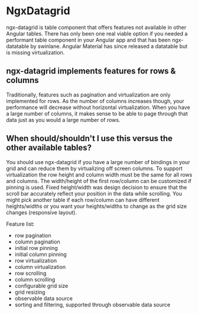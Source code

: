 # NgxDatagrid

ngx-datagrid is table component that offers features not available in other Angular tables. There has only been one real viable option if you needed a performant table component in your Angular app and that has been ngx-datatable by swinlane. Angular Material has since released a datatable but is missing virtualization.

## ngx-datagrid implements features for rows & columns

Traditionally, features such as pagination and virtualization are only implemented for rows. As the number of columns increases though, your performance will decrease without horizontal virtualization. When you have a large number of columns, it makes sense to be able to page through that data just as you would a large number of rows.

## When should/shouldn't I use this versus the other available tables?

You should use ngx-datagrid if you have a large number of bindings in your grid and can reduce them by virtualizing off screen columns. To support virtualization the row height and column width must be the same for all rows and columns. The width/height of the first row/column can be customized if pinning is used. Fixed height/width was design decision to ensure that the scroll bar accurately reflect your position in the data while scrolling. You might pick another table if each row/column can have different heights/widths or you want your heights/widths to change as the grid size changes (responsive layout).

Feature list:

- row pagination
- column pagination
- initial row pinning
- initial column pinning
- row virtualization
- column virtualization
- row scrolling
- column scrolling
- configurable grid size
- grid resizing
- observable data source
- sorting and filtering, supported through observable data source
